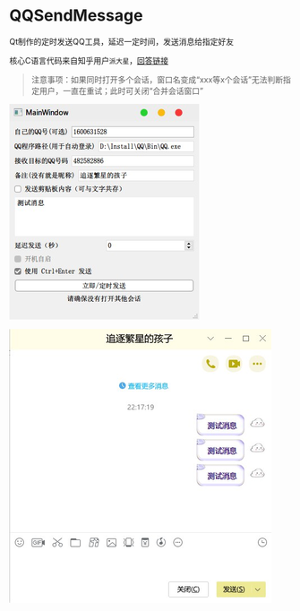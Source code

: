 QQSendMessage
===

Qt制作的定时发送QQ工具，延迟一定时间，发送消息给指定好友

核心C语言代码来自知乎用户`派大星`，[回答链接](https://www.zhihu.com/question/383302757/answer/1114383075)



> 注意事项：如果同时打开多个会话，窗口名变成“xxx等x个会话”无法判断指定用户，一直在重试；此时可关闭“合并会话窗口”



![app](/pictures/mainwindow.jpg)

![result](/pictures/result.jpg)
